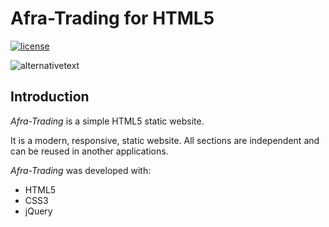 # Afra-Trading for HTML5

[![license](https://img.shields.io/github/license/mashape/apistatus.svg)](ttps://github.com/WhoSV/afra-trading)

<!--  v1.0.0  -->

![alternativetext](screenshot.png)

## Introduction

_Afra-Trading_ is a simple HTML5 static website.

It is a modern, responsive, static website. All sections are independent and can be reused in another applications.

_Afra-Trading_ was developed with:

* HTML5
* CSS3
* jQuery
